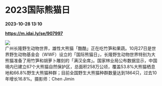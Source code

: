 # 2023国际熊猫日

**2023-10-28 13:10**

**https://m.idai.ly/se/907997**

![](http://pic.yupoo.com/fotomag/0b1de4c2/b33394c7.jpg)  
广州长隆野生动物世界，雄性大熊猫「酷酷」正在吃竹笋和果蔬。10月27日是世界野生动物基金会（WWF）设立的「国际熊猫日」，长隆野生动物世界特别为大熊猫准备了用竹笋和胡萝卜雕刻的「满汉全席」。国家林业局公布数据显示，中国境内已建立67个大熊猫自然保护区，总面积258万公顷，覆盖53.8%大熊猫栖息地和66.8%野生大熊猫种群；目前全国野生大熊猫种群数量达到1864只，过去10年增长16.8%。摄影师：Chen Jimin